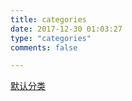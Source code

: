```yaml
---
title: categories
date: 2017-12-30 01:03:27
type: "categories"
comments: false

---
```


[默认分类](https://ericlee0107.github.io/categories/默认分类)
